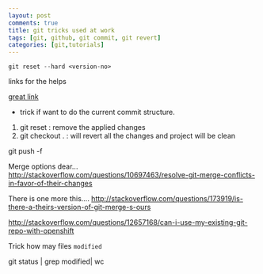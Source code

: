 ```yaml
---
layout: post
comments: true
title: git tricks used at work
tags: [git, github, git commit, git revert]
categories: [git,tutorials]
---
```

`git reset --hard <version-no>`

links for the helps

[great link](http://stackoverflow.com/questions/4114095/revert-to-a-previous-git-commit)

- trick if want to do the current commit structure.
1. git reset :  remove the applied changes
2. git checkout . : will revert all the changes and project will be clean

git push -f 

Merge options dear...
http://stackoverflow.com/questions/10697463/resolve-git-merge-conflicts-in-favor-of-their-changes

There is one more this....
http://stackoverflow.com/questions/173919/is-there-a-theirs-version-of-git-merge-s-ours


http://stackoverflow.com/questions/12657168/can-i-use-my-existing-git-repo-with-openshift


Trick how may files `modified`

git status | grep modified|  wc

